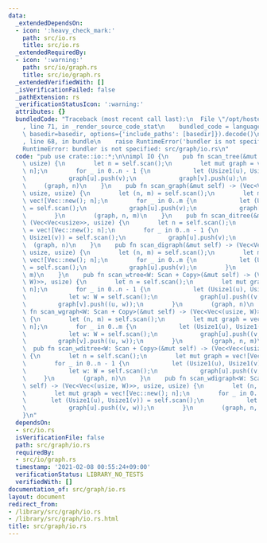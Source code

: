 ```yaml
---
data:
  _extendedDependsOn:
  - icon: ':heavy_check_mark:'
    path: src/io.rs
    title: src/io.rs
  _extendedRequiredBy:
  - icon: ':warning:'
    path: src/io/graph.rs
    title: src/io/graph.rs
  _extendedVerifiedWith: []
  _isVerificationFailed: false
  _pathExtension: rs
  _verificationStatusIcon: ':warning:'
  attributes: {}
  bundledCode: "Traceback (most recent call last):\n  File \"/opt/hostedtoolcache/Python/3.9.1/x64/lib/python3.9/site-packages/onlinejudge_verify/documentation/build.py\"\
    , line 71, in _render_source_code_stat\n    bundled_code = language.bundle(stat.path,\
    \ basedir=basedir, options={'include_paths': [basedir]}).decode()\n  File \"/opt/hostedtoolcache/Python/3.9.1/x64/lib/python3.9/site-packages/onlinejudge_verify/languages/user_defined.py\"\
    , line 68, in bundle\n    raise RuntimeError('bundler is not specified: {}'.format(path.as_posix()))\n\
    RuntimeError: bundler is not specified: src/graph/io.rs\n"
  code: "pub use crate::io::*;\n\nimpl IO {\n    pub fn scan_tree(&mut self) -> (Vec<Vec<usize>>,\
    \ usize) {\n        let n = self.scan();\n        let mut graph = vec![Vec::new();\
    \ n];\n        for _ in 0..n - 1 {\n            let (Usize1(u), Usize1(v)) = self.scan();\n\
    \            graph[u].push(v);\n            graph[v].push(u);\n        }\n   \
    \     (graph, n)\n    }\n    pub fn scan_graph(&mut self) -> (Vec<Vec<usize>>,\
    \ usize, usize) {\n        let (n, m) = self.scan();\n        let mut graph =\
    \ vec![Vec::new(); n];\n        for _ in 0..m {\n            let (Usize1(u), Usize1(v))\
    \ = self.scan();\n            graph[u].push(v);\n            graph[v].push(u);\n\
    \        }\n        (graph, n, m)\n    }\n    pub fn scan_ditree(&mut self) ->\
    \ (Vec<Vec<usize>>, usize) {\n        let n = self.scan();\n        let mut graph\
    \ = vec![Vec::new(); n];\n        for _ in 0..n - 1 {\n            let (Usize1(u),\
    \ Usize1(v)) = self.scan();\n            graph[u].push(v);\n        }\n      \
    \  (graph, n)\n    }\n    pub fn scan_digraph(&mut self) -> (Vec<Vec<usize>>,\
    \ usize, usize) {\n        let (n, m) = self.scan();\n        let mut graph =\
    \ vec![Vec::new(); n];\n        for _ in 0..m {\n            let (Usize1(u), Usize1(v))\
    \ = self.scan();\n            graph[u].push(v);\n        }\n        (graph, n,\
    \ m)\n    }\n    pub fn scan_wtree<W: Scan + Copy>(&mut self) -> (Vec<Vec<(usize,\
    \ W)>>, usize) {\n        let n = self.scan();\n        let mut graph = vec![Vec::new();\
    \ n];\n        for _ in 0..n - 1 {\n            let (Usize1(u), Usize1(v)) = self.scan();\n\
    \            let w: W = self.scan();\n            graph[u].push((v, w));\n   \
    \         graph[v].push((u, w));\n        }\n        (graph, n)\n    }\n    pub\
    \ fn scan_wgraph<W: Scan + Copy>(&mut self) -> (Vec<Vec<(usize, W)>>, usize, usize)\
    \ {\n        let (n, m) = self.scan();\n        let mut graph = vec![Vec::new();\
    \ n];\n        for _ in 0..m {\n            let (Usize1(u), Usize1(v)) = self.scan();\n\
    \            let w: W = self.scan();\n            graph[u].push((v, w));\n   \
    \         graph[v].push((u, w));\n        }\n        (graph, n, m)\n    }\n  \
    \  pub fn scan_wditree<W: Scan + Copy>(&mut self) -> (Vec<Vec<(usize, W)>>, usize)\
    \ {\n        let n = self.scan();\n        let mut graph = vec![Vec::new(); n];\n\
    \        for _ in 0..n - 1 {\n            let (Usize1(u), Usize1(v)) = self.scan();\n\
    \            let w: W = self.scan();\n            graph[u].push((v, w));\n   \
    \     }\n        (graph, n)\n    }\n    pub fn scan_wdigraph<W: Scan + Copy>(&mut\
    \ self) -> (Vec<Vec<(usize, W)>>, usize, usize) {\n        let (n, m) = self.scan();\n\
    \        let mut graph = vec![Vec::new(); n];\n        for _ in 0..m {\n     \
    \       let (Usize1(u), Usize1(v)) = self.scan();\n            let w: W = self.scan();\n\
    \            graph[u].push((v, w));\n        }\n        (graph, n, m)\n    }\n\
    }\n"
  dependsOn:
  - src/io.rs
  isVerificationFile: false
  path: src/graph/io.rs
  requiredBy:
  - src/io/graph.rs
  timestamp: '2021-02-08 00:55:24+09:00'
  verificationStatus: LIBRARY_NO_TESTS
  verifiedWith: []
documentation_of: src/graph/io.rs
layout: document
redirect_from:
- /library/src/graph/io.rs
- /library/src/graph/io.rs.html
title: src/graph/io.rs
---
```


